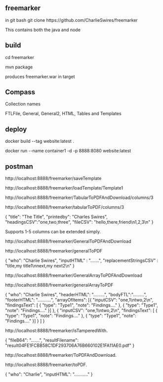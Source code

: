 freemarker
----------
<p>in git bash
git clone https://github.com/CharlieSwires/freemarker</p>

<p>This contains both the java and node</p>

build
-----
<p>cd freemarker</p>
<p>mvn package</p>

<p>produces freemarker.war in target</p>

Compass
-------
<p>Collection names</p>
FTLFile, General, General2, HTML, Tables and Templates

deploy
------
<p>docker build --tag website:latest .</p>
<p>docker run --name container1 -d -p 8888:8080 website:latest</p>


postman
-------
<p>http://localhost:8888/freemarker/saveTemplate</p>

<p>http://localhost:8888/freemarker/loadTemplate/Template1</p>

<p>http://localhost:8888/freemarker/TabularToPDFAndDownload/columns/3</p>
<p>http://localhost:8888/freemarker/tabularToPDF/columns/3</p>
{
    "title": "The Title",
    "printedby": "Charles Swires",
   "headingsCSV":"one,two,three",
    "fileCSV": "hello,there,friend\n1,2,3\n"
 }
<p>Supports 1-5 columns can be extended simply.</p>

<p>http://localhost:8888/freemarker/GeneralToPDFAndDownload</p>
<p>http://localhost:8888/freemarker/generalToPDF</p>
{
    "who": "Charlie Swires",
    "inputHTML" : ".......",
    "replacementStringsCSV" : "title,my title1\nnext,my next2\n"
}

<p>http://localhost:8888/freemarker/GeneralArrayToPDFAndDownload</p>
<p>http://localhost:8888/freemarker/generalArrayToPDF</p>
{
    "who": "Charlie Swires",
"headerHTML": ".........",
"bodyFTL":".........",
"footerHTML": "...........",
"arrayOfItems": [{
"inputCSV": "one,1\ntwo,2\n",
"findingsText": [
{
"type": "Type1",
"note": "Findings...."
},
{
"type": "Type1",
"note": "Findings...."
}]
},
{
"inputCSV": "one,1\ntwo,2\n",
"findingsText": [
{
"type": "Type1",
"note": "Findings...."
},
{
"type": "Type1",
"note": "Findings...."
}]
}
]
}

<p>http://localhost:8888/freemarker/isTamperedWith.</p>
{
    "fileB64": ".......",
    "resultFilename": "result04FE1FCBB58C1DF293706A76B660102E1FA11AE0.pdf"
}

<p>http://localhost:8888/freemarker/ToPDFAndDownload.</p>
<p>http://localhost:8888/freemarker/toPDF.</p>
{
    "who": "Charlie",
    "inputHTML": "..........."
}


